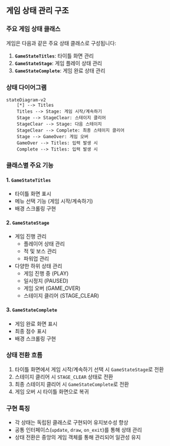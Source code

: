 ## 게임 상태 관리 구조

### 주요 게임 상태 클래스

게임은 다음과 같은 주요 상태 클래스로 구성됩니다:

1. **`GameStateTitles`**: 타이틀 화면 관리
2. **`GameStateStage`**: 게임 플레이 상태 관리
3. **`GameStateComplete`**: 게임 완료 상태 관리

### 상태 다이어그램
```mermaid
stateDiagram-v2
    [*] --> Titles
    Titles --> Stage: 게임 시작/계속하기
    Stage --> StageClear: 스테이지 클리어
    StageClear --> Stage: 다음 스테이지
    StageClear --> Complete: 최종 스테이지 클리어
    Stage --> GameOver: 게임 오버
    GameOver --> Titles: 입력 발생 시
    Complete --> Titles: 입력 발생 시
```

### 클래스별 주요 기능

#### 1. `GameStateTitles`
- 타이틀 화면 표시
- 메뉴 선택 기능 (게임 시작/계속하기)
- 배경 스크롤링 구현

#### 2. `GameStateStage`
- 게임 진행 관리
  - 플레이어 상태 관리
  - 적 및 보스 관리
  - 파워업 관리
- 다양한 하위 상태 관리
  - 게임 진행 중 (PLAY)
  - 일시정지 (PAUSED)
  - 게임 오버 (GAME_OVER)
  - 스테이지 클리어 (STAGE_CLEAR)

#### 3. `GameStateComplete`
- 게임 완료 화면 표시
- 최종 점수 표시
- 배경 스크롤링 구현

### 상태 전환 흐름
1. 타이틀 화면에서 게임 시작/계속하기 선택 시 `GameStateStage`로 전환
2. 스테이지 클리어 시 `STAGE_CLEAR` 상태로 전환
3. 최종 스테이지 클리어 시 `GameStateComplete`로 전환
4. 게임 오버 시 타이틀 화면으로 복귀

### 구현 특징
- 각 상태는 독립된 클래스로 구현되어 유지보수성 향상
- 공통 인터페이스(`update`, `draw`, `on_exit`)를 통해 상태 관리
- 상태 전환은 중앙의 게임 객체를 통해 관리되어 일관성 유지
